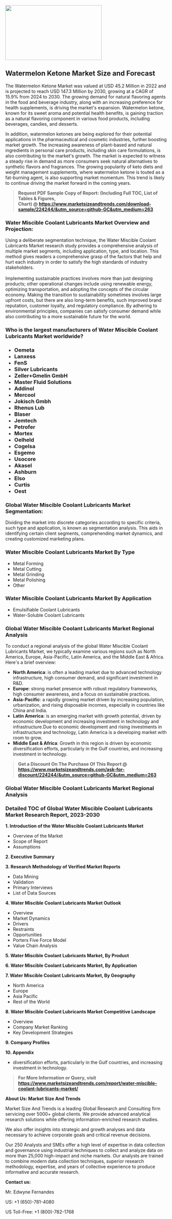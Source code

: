<p><img class="alignnone size-medium wp-image-20088" src="https://ffe5etoiles.com/wp-content/uploads/2024/12/MST1-300x171.png" alt="" width="300" height="171" /></p><h2>Watermelon Ketone Market Size and Forecast</h2><p>The Watermelon Ketone Market was valued at USD 45.2 Million in 2022 and is projected to reach USD 147.3 Million by 2030, growing at a CAGR of 15.9% from 2024 to 2030. The growing demand for natural flavoring agents in the food and beverage industry, along with an increasing preference for health supplements, is driving the market's expansion. Watermelon ketone, known for its sweet aroma and potential health benefits, is gaining traction as a natural flavoring component in various food products, including beverages, candies, and desserts.</p><p>In addition, watermelon ketones are being explored for their potential applications in the pharmaceutical and cosmetic industries, further boosting market growth. The increasing awareness of plant-based and natural ingredients in personal care products, including skin care formulations, is also contributing to the market's growth. The market is expected to witness a steady rise in demand as more consumers seek natural alternatives to synthetic flavors and fragrances. The growing popularity of keto diets and weight management supplements, where watermelon ketone is touted as a fat-burning agent, is also supporting market momentum. This trend is likely to continue driving the market forward in the coming years.</p></p><blockquote id="" class=""><strong>Request PDF Sample Copy of Report: (Including Full TOC, List of Tables &amp; Figures, Chart)&nbsp;@&nbsp;<strong><a href="https://www.marketsizeandtrends.com/download-sample/224244/&utm_source=github-GC&utm_medium=263" target="_blank">https://www.marketsizeandtrends.com/download-sample/224244/&utm_source=github-GC&utm_medium=263</a></strong></strong></blockquote><h3 id="" class="">Water Miscible Coolant Lubricants Market&nbsp;Overview and Projection:</h3><p id="" class="">Using a deliberate segmentation technique, the Water Miscible Coolant Lubricants Market research study provides a comprehensive analysis of multiple market segments, including application, type, and location. This method gives readers a comprehensive grasp of the factors that help and hurt each industry in order to satisfy the high standards of industry stakeholders. <br /> <br />Implementing sustainable practices involves more than just designing products; other operational changes include using renewable energy, optimizing transportation, and adopting the concepts of the circular economy. Making the transition to sustainability sometimes involves large upfront costs, but there are also long-term benefits, such improved brand reputation, customer loyalty, and regulatory compliance. By adhering to environmental principles, companies can satisfy consumer demand while also contributing to a more sustainable future for the world.</p><h3 id="" class="">Who is the largest manufacturers of&nbsp;Water Miscible Coolant Lubricants Market worldwide?</h3><h3 class=""><p><ul><li>Oemeta </li><li> Lanxess </li><li> FenS </li><li> Silver Lubricants </li><li> Zeller+Gmelin GmbH </li><li> Master Fluid Solutions </li><li> Addinol </li><li> Mercool </li><li> Jokisch Gmbh </li><li> Rhenus Lub </li><li> Blaser </li><li> Jemtech </li><li> Petrofer </li><li> Mortex </li><li> Oelheld </li><li> Cogelsa </li><li> Esgemo </li><li> Usocore </li><li> Akasel </li><li> Ashburn </li><li> Elso </li><li> Curtis </li><li> Oest</li></ul></p></h3><h3 id="" class="">Global&nbsp;Water Miscible Coolant Lubricants Market Segmentation:</h3><p id="" class="">Dividing the market into discrete categories according to specific criteria, such type and application, is known as segmentation analysis. This aids in identifying certain client segments, comprehending market dynamics, and creating customized marketing plans.</p><h3 id="" class="">Water Miscible Coolant Lubricants Market&nbsp;By Type</h3><p><p><ul><li>Metal Forming</li><li> Metal Cutting</li><li> Metal Grinding</li><li> Metal Polishing</li><li> Other</p></li></ul></p></p><h3 id="" class="">Water Miscible Coolant Lubricants Market&nbsp;By Application</h3><p class=""><p><ul><li>Emulsifiable Coolant Lubricants</li><li> Water-Soluble Coolant Lubricants</li></ul></p></p><h3 id="" class="">Global Water Miscible Coolant Lubricants Market Regional Analysis</h3><p id="" class="">To conduct a regional analysis of the global Water Miscible Coolant Lubricants Market, we typically examine various regions such as North America, Europe, Asia-Pacific, Latin America, and the Middle East &amp; Africa. Here's a brief overview:</p><ul><li><strong>North America</strong>: is often a leading market due to advanced technology infrastructure, high consumer demand, and significant investment in R&amp;D.</li><li><strong>Europe</strong>: strong market presence with robust regulatory frameworks, high consumer awareness, and a focus on sustainable practices.</li><li><strong>Asia-Pacific</strong>: a rapidly growing market driven by increasing population, urbanization, and rising disposable incomes, especially in countries like China and India.</li><li><strong>Latin America</strong>: is an emerging market with growth potential, driven by economic development and increasing investment in technology and infrastructure.Due to economic development and rising investments in infrastructure and technology, Latin America is a developing market with room to grow.</li><li><strong>Middle East &amp; Africa</strong>: Growth in this region is driven by economic diversification efforts, particularly in the Gulf countries, and increasing investment in technology.</li></ul><blockquote id="" class=""><strong>Get a Discount On The Purchase Of This Report @ <strong><a href="https://www.marketsizeandtrends.com/ask-for-discount/224244/&utm_source=github-GC&utm_medium=263" target="_blank">https://www.marketsizeandtrends.com/ask-for-discount/224244/&utm_source=github-GC&utm_medium=263</a></strong></strong></blockquote><h3 id="" class="">Global Water Miscible Coolant Lubricants Market Regional Analysis</h3><h3 id="" class="">Detailed TOC of Global Water Miscible Coolant Lubricants Market Research Report, 2023-2030</h3><p id="" class=""><strong>1. Introduction of the Water Miscible Coolant Lubricants Market</strong></p><ul><li>Overview of the Market</li><li>Scope of Report</li><li>Assumptions</li></ul><p id="" class=""><strong>2. Executive Summary</strong></p><p id="" class=""><strong>3. Research Methodology of Verified Market Reports</strong></p><ul><li>Data Mining</li><li>Validation</li><li>Primary Interviews</li><li>List of Data Sources</li></ul><p id="" class=""><strong>4. Water Miscible Coolant Lubricants Market Outlook</strong></p><ul><li>Overview</li><li>Market Dynamics</li><li>Drivers</li><li>Restraints</li><li>Opportunities</li><li>Porters Five Force Model</li><li>Value Chain Analysis</li></ul><p id="" class=""><strong>5. Water Miscible Coolant Lubricants Market, By Product</strong></p><p id="" class=""><strong>6. Water Miscible Coolant Lubricants Market, By Application</strong></p><p id="" class=""><strong>7. Water Miscible Coolant Lubricants Market, By Geography</strong></p><ul><li>North America</li><li>Europe</li><li>Asia Pacific</li><li>Rest of the World</li></ul><p id="" class=""><strong>8. Water Miscible Coolant Lubricants Market Competitive Landscape</strong></p><ul><li>Overview</li><li>Company Market Ranking</li><li>Key Development Strategies</li></ul><p id="" class=""><strong>9. Company Profiles</strong></p><p id="" class=""><strong>10. Appendix</strong></p><ul><li>diversification efforts, particularly in the Gulf countries, and increasing investment in technology.</li></ul><blockquote id="" class=""><strong>For More Information or Query, visit <strong><strong><a href="https://www.marketsizeandtrends.com/report/water-miscible-coolant-lubricants-market/" target="_blank">https://www.marketsizeandtrends.com/report/water-miscible-coolant-lubricants-market/</a></strong></strong></strong></blockquote><p id="" class=""><strong>About Us: Market Size And Trends</strong></p><p id="" class="">Market Size And Trends is a leading Global Research and Consulting firm servicing over 5000+ global clients. We provide advanced analytical research solutions while offering information-enriched research studies.</p><p id="" class="">We also offer insights into strategic and growth analyses and data necessary to achieve corporate goals and critical revenue decisions.</p><p id="" class="">Our 250 Analysts and SMEs offer a high level of expertise in data collection and governance using industrial techniques to collect and analyze data on more than 25,000 high-impact and niche markets. Our analysts are trained to combine modern data collection techniques, superior research methodology, expertise, and years of collective experience to produce informative and accurate research.</p><p id="" class=""><strong>Contact us:</strong></p><p id="" class="">Mr. Edwyne Fernandes</p><p id="" class="">US: +1 (650)-781-4080</p><p id="" class="">US Toll-Free: +1 (800)-782-1768</p>
